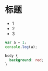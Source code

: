 # 标题

- 1
- 2
- 3

```javascript
var a = 1;
console.log(a);
```

```css
body {
  background: red;
}
```
